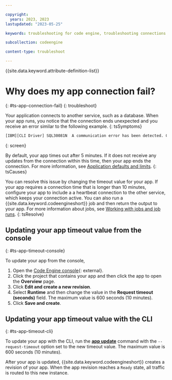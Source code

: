 ```yaml
---

copyright:
  years: 2023, 2023
lastupdated: "2023-05-25"

keywords: troubleshooting for code engine, troubleshooting connections in code engine, tips for app connections in code engine, debugging connections in code engine, app connectivity and code engine

subcollection: codeengine

content-type: troubleshoot

---
```


{{site.data.keyword.attribute-definition-list}}

# Why does my app connection fail?
{: #ts-app-connection-fail}
{: troubleshoot}

Your application connects to another service, such as a database. When your app runs, you notice that the connection ends unexpected and you receive an error similar to the following example.
{: tsSymptoms}

```txt
[IBM][CLI Driver] SQL30081N  A communication error has been detected. Communication protocol being used: "SSL". 
```
{: screen}


By default, your app times out after 5 minutes. If it does not receive any updates from the connection within this time, then your app ends the connection. For more information, see [Application defaults and limits](/docs/codeengine?topic=codeengine-limits#limits_application).
{: tsCauses}

You can resolve this issue by changing the timeout value for your app. If your app requires a connection time that is longer than 10 minutes, configure your app to include a a heartbeat connection to the other service, which keeps your connection active. You can also run a {{site.data.keyword.codeengineshort}} job and then return the output to your app. For more information about jobs, see [Working with jobs and job runs](/docs/codeengine?topic=codeengine-job-plan).
{: tsResolve}


## Updating your app timeout value from the console
{: #ts-app-timeout-console}

To update your app from the console,

1. Open the [Code Engine console](https://cloud.ibm.com/codeengine/overview){: external}.
2. Click the project that contains your app and then click the app to open the **Overview** page.
3. Click **Edit and create a new revision**.
4. Select **Runtime** and then change the value in the **Request timeout (seconds)** field. The maximum value is 600 seconds (10 minutes). 
5. Click **Save and create**.

## Updating your app timeout value with the CLI
{: #ts-app-timeout-cli}

To update your app with the CLI, run the [**app update**](/docs/codeengine?topic=codeengine-cli#cli-application-update) command with the `--request-timeout` option set to the new timeout value. The maximum value is 600 seconds (10 minutes).


After your app is updated, {{site.data.keyword.codeengineshort}} creates a revision of your app. When the app revision reaches a `Ready` state, all traffic is routed to this new instance.

